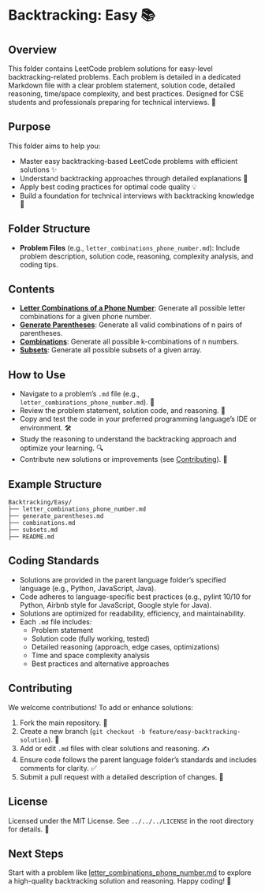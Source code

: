 # Backtracking: Easy 📚

## Overview
This folder contains LeetCode problem solutions for easy-level backtracking-related problems. Each problem is detailed in a dedicated Markdown file with a clear problem statement, solution code, detailed reasoning, time/space complexity, and best practices. Designed for CSE students and professionals preparing for technical interviews. 🚀

## Purpose
This folder aims to help you:
- Master easy backtracking-based LeetCode problems with efficient solutions ✨
- Understand backtracking approaches through detailed explanations 🧠
- Apply best coding practices for optimal code quality 💡
- Build a foundation for technical interviews with backtracking knowledge 🎯

## Folder Structure
- **Problem Files** (e.g., `letter_combinations_phone_number.md`): Include problem description, solution code, reasoning, complexity analysis, and coding tips.

## Contents
- **[Letter Combinations of a Phone Number](./letter_combinations_phone_number.md)**: Generate all possible letter combinations for a given phone number.
- **[Generate Parentheses](./generate_parentheses.md)**: Generate all valid combinations of n pairs of parentheses.
- **[Combinations](./combinations.md)**: Generate all possible k-combinations of n numbers.
- **[Subsets](./subsets.md)**: Generate all possible subsets of a given array.

## How to Use
- Navigate to a problem’s `.md` file (e.g., `letter_combinations_phone_number.md`). 📂
- Review the problem statement, solution code, and reasoning. 📝
- Copy and test the code in your preferred programming language’s IDE or environment. 🛠️
- Study the reasoning to understand the backtracking approach and optimize your learning. 🔍
- Contribute new solutions or improvements (see [Contributing](#contributing)). 🤗

## Example Structure
```
Backtracking/Easy/
├── letter_combinations_phone_number.md
├── generate_parentheses.md
├── combinations.md
├── subsets.md
├── README.md
```

## Coding Standards
- Solutions are provided in the parent language folder’s specified language (e.g., Python, JavaScript, Java).
- Code adheres to language-specific best practices (e.g., pylint 10/10 for Python, Airbnb style for JavaScript, Google style for Java).
- Solutions are optimized for readability, efficiency, and maintainability.
- Each `.md` file includes:
  - Problem statement
  - Solution code (fully working, tested)
  - Detailed reasoning (approach, edge cases, optimizations)
  - Time and space complexity analysis
  - Best practices and alternative approaches

## Contributing
We welcome contributions! To add or enhance solutions:
1. Fork the main repository. 🍴
2. Create a new branch (`git checkout -b feature/easy-backtracking-solution`). 🌿
3. Add or edit `.md` files with clear solutions and reasoning. ✍️
4. Ensure code follows the parent language folder’s standards and includes comments for clarity. ✅
5. Submit a pull request with a detailed description of changes. 🚀

## License
Licensed under the MIT License. See `../../../LICENSE` in the root directory for details. 📜

## Next Steps
Start with a problem like [letter_combinations_phone_number.md](./letter_combinations_phone_number.md) to explore a high-quality backtracking solution and reasoning. Happy coding! 🌟